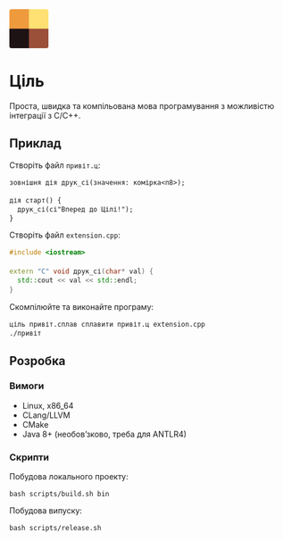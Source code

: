 <img src="./assets/logo.png" width="70" height="70" />

# Ціль

Проста, швидка та компільована мова програмування з можливістю інтеграції з C/C++.

## Приклад

Створіть файл `привіт.ц`:

```ціль
зовнішня дія друк_сі(значення: комірка<п8>);

дія старт() {
  друк_сі(сі"Вперед до Цілі!");
}
```

Створіть файл `extension.cpp`:

```c++
#include <iostream>

extern "C" void друк_сі(char* val) {
  std::cout << val << std::endl;
}
```

Скомпілюйте та виконайте програму:

```shell
ціль привіт.сплав сплавити привіт.ц extension.cpp
./привіт
```

## Розробка

### Вимоги

- Linux, x86_64
- CLang/LLVM
- CMake
- Java 8+ (необовʼзково, треба для ANTLR4)

### Скрипти

Побудова локального проекту:

```shell
bash scripts/build.sh bin
```

Побудова випуску:

```shell
bash scripts/release.sh
```